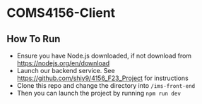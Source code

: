 # COMS4156-Client

## How To Run
* Ensure you have Node.js downloaded, if not download from https://nodejs.org/en/download
* Launch our backend service. See https://github.com/shiy9/4156_F23_Project for instructions
* Clone this repo and change the directory into `/ims-front-end`
* Then you can launch the project by running `npm run dev`
